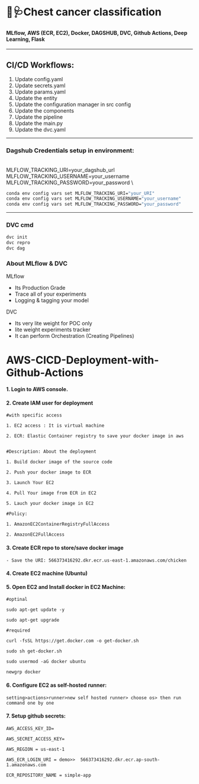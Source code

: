 # 💉🩺Chest cancer classification
#### MLflow, AWS (ECR, EC2), Docker, DAGSHUB, DVC, Github Actions, Deep Learning, Flask

---
## CI/CD Workflows:
1. Update config.yaml
2. Update secrets.yaml 
3. Update params.yaml
4. Update the entity
5. Update the configuration manager in src config
6. Update the components
7. Update the pipeline
8. Update the main.py
9. Update the dvc.yaml

---
### Dagshub Credentials setup in environment:
\
MLFLOW_TRACKING_URI=your_dagshub_url \
MLFLOW_TRACKING_USERNAME=your_username \
MLFLOW_TRACKING_PASSWORD=your_password \
```bash
conda env config vars set MLFLOW_TRACKING_URI="your_URI"
conda env config vars set MLFLOW_TRACKING_USERNAME="your_username"
conda env config vars set MLFLOW_TRACKING_PASSWORD="your_password"
```
---

### DVC cmd
```bash
dvc init
dvc repro
dvc dag
```


### About MLflow & DVC

MLflow

 - Its Production Grade
 - Trace all of your experiments
 - Logging & tagging your model


DVC 

 - Its very lite weight for POC only
 - lite weight experiments tracker
 - It can perform Orchestration (Creating Pipelines)



# AWS-CICD-Deployment-with-Github-Actions

#### 1. Login to AWS console.

#### 2. Create IAM user for deployment

	#with specific access

	1. EC2 access : It is virtual machine

	2. ECR: Elastic Container registry to save your docker image in aws


	#Description: About the deployment

	1. Build docker image of the source code

	2. Push your docker image to ECR

	3. Launch Your EC2 

	4. Pull Your image from ECR in EC2

	5. Lauch your docker image in EC2

	#Policy:

	1. AmazonEC2ContainerRegistryFullAccess

	2. AmazonEC2FullAccess

	
#### 3. Create ECR repo to store/save docker image
    - Save the URI: 566373416292.dkr.ecr.us-east-1.amazonaws.com/chicken

	
#### 4. Create EC2 machine (Ubuntu) 

#### 5. Open EC2 and Install docker in EC2 Machine:
	
	
	#optinal

	sudo apt-get update -y

	sudo apt-get upgrade
	
	#required

	curl -fsSL https://get.docker.com -o get-docker.sh

	sudo sh get-docker.sh

	sudo usermod -aG docker ubuntu

	newgrp docker
	
#### 6. Configure EC2 as self-hosted runner:
    setting>actions>runner>new self hosted runner> choose os> then run command one by one


#### 7. Setup github secrets:

    AWS_ACCESS_KEY_ID=

    AWS_SECRET_ACCESS_KEY=

    AWS_REGION = us-east-1

    AWS_ECR_LOGIN_URI = demo>>  566373416292.dkr.ecr.ap-south-1.amazonaws.com

    ECR_REPOSITORY_NAME = simple-app

